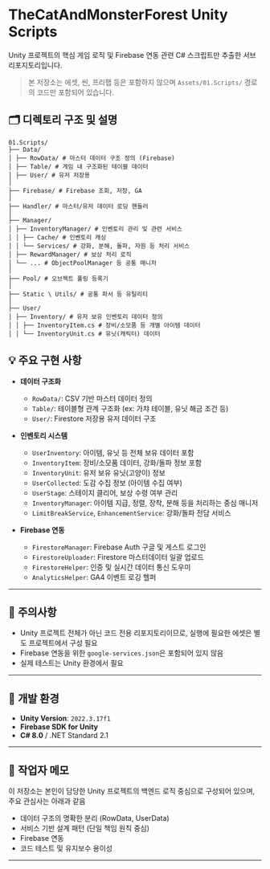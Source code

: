 # TheCatAndMonsterForest Unity Scripts

Unity 프로젝트의 핵심 게임 로직 및 Firebase 연동 관련 C# 스크립트만 추출한 서브 리포지토리입니다.

> 본 저장소는 에셋, 씬, 프리팹 등은 포함하지 않으며 `Assets/01.Scripts/` 경로의 코드만 포함되어 있습니다.

## 🗂 디렉토리 구조 및 설명
```
01.Scripts/
├── Data/
│ ├── RowData/ # 마스터 데이터 구조 정의 (Firebase)
│ ├── Table/ # 게임 내 구조화된 테이블 데이터
│ ├── User/ # 유저 저장용
│
├── Firebase/ # Firebase 조회, 저장, GA 
│
├── Handler/ # 마스터/유저 데이터 로딩 핸들러
│
├── Manager/
│ ├── InventoryManager/ # 인벤토리 관리 및 관련 서비스
│ │ ├── Cache/ # 인벤토리 캐싱
│ │ └── Services/ # 강화, 분해, 돌파, 자원 등 처리 서비스
│ ├── RewardManager/ # 보상 처리 로직
│ └── ... # ObjectPoolManager 등 공통 매니저
│
├── Pool/ # 오브젝트 풀링 등록기
│
├── Static \ Utils/ # 공통 파서 등 유틸리티
│
├── User/
│ ├── Inventory/ # 유저 보유 인벤토리 데이터 정의
│ │ ├── InventoryItem.cs # 장비/소모품 등 개별 아이템 데이터
│ │ └── InventoryUnit.cs # 유닛(캐릭터) 데이터
```

## 💡 주요 구현 사항
- **데이터 구조화**  
  - `RowData/`: CSV 기반 마스터 데이터 정의
  - `Table/`: 테이블형 관계 구조화 (ex: 가챠 테이블, 유닛 해금 조건 등)
  - `User/`: Firestore 저장용 유저 데이터 구조
  
- **인벤토리 시스템**  
  - `UserInventory`: 아이템, 유닛 등 전체 보유 데이터 포함
  - `InventoryItem`: 장비/소모품 데이터, 강화/돌파 정보 포함
  - `InventoryUnit`: 유저 보유 유닛(고양이) 정보
  - `UserCollected`: 도감 수집 정보 (아이템 수집 여부)
  - `UserStage`: 스테이지 클리어, 보상 수령 여부 관리
  - `InventoryManager`: 아이템 지급, 정렬, 장착, 분해 등을 처리하는 중심 매니저
  - `LimitBreakService`, `EnhancementService`: 강화/돌파 전담 서비스

- **Firebase 연동**
  - `FirestoreManager`: Firebase Auth 구글 및 게스트 로그인
  - `FirestoreUploader`: Firestore 마스터데이터 일괄 업로드
  - `FirestoreHelper`: 인증 및 실시간 데이터 통신 도우미
  - `AnalyticsHelper`: GA4 이벤트 로깅 헬퍼
---

## 📌 주의사항
- Unity 프로젝트 전체가 아닌 코드 전용 리포지토리이므로, 실행에 필요한 에셋은 별도 프로젝트에서 구성 필요
- Firebase 연동을 위한 `google-services.json`은 포함되어 있지 않음
- 실제 테스트는 Unity 환경에서 필요

---

## 🔧 개발 환경

- **Unity Version**: `2022.3.17f1`
- **Firebase SDK for Unity**
- **C# 8.0** / .NET Standard 2.1

---

## 🙌 작업자 메모

이 저장소는 본인이 담당한 Unity 프로젝트의 백엔드 로직 중심으로 구성되어 있으며, 주요 관심사는 아래과 같음

- 데이터 구조의 명확한 분리 (RowData, UserData)
- 서비스 기반 설계 패턴 (단일 책임 원칙 중심)
- Firebase 연동
- 코드 테스트 및 유지보수 용이성

---
